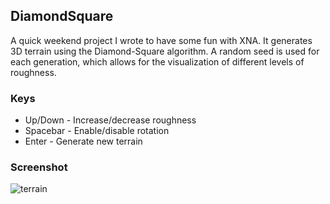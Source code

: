 ## DiamondSquare

A quick weekend project I wrote to have some fun with XNA.  It generates 3D terrain using the Diamond-Square algorithm.
A random seed is used for each generation, which allows for the visualization of different levels of roughness.

### Keys

* Up/Down - Increase/decrease roughness
* Spacebar - Enable/disable rotation
* Enter - Generate new terrain

### Screenshot

![terrain](http://i.imgur.com/mS5wd.png "DiamondSquare demo")